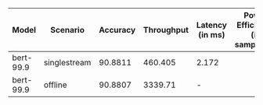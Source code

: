 | Model     | Scenario     |   Accuracy |   Throughput | Latency (in ms)   | Power Efficiency (in samples/J)   | TEST01   |
|-----------|--------------|------------|--------------|-------------------|-----------------------------------|----------|
| bert-99.9 | singlestream |    90.8811 |      460.405 | 2.172             |                                   | passed   |
| bert-99.9 | offline      |    90.8807 |     3339.71  | -                 |                                   | passed   |